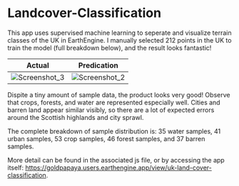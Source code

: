 # Landcover-Classification
This app uses supervised machine learning to seperate and visualize terrain classes of the UK in EarthEngine. 
I manually selected 212 points in the UK to train the model (full breakdown below), and the result looks fantastic!

<div align="center">
  
Actual             |  Predication
:-------------------------:|:-------------------------:
![Screenshot_3](https://user-images.githubusercontent.com/93890310/211421713-4515eaa9-7154-4810-b407-7e23d608c338.png)  |  ![Screenshot_2](https://user-images.githubusercontent.com/93890310/211421702-d31d4ea9-7535-4f59-9db2-17c8626d67c8.png)
  
</div>

Dispite a tiny amount of sample data, the product looks very good! Observe that crops, forests, and water are represented
especially well. Cities and barren land appear similar visibly, so there are a lot of expected errors around the Scottish 
highlands and city sprawl.

The complete breakdown of sample distribution is:
35 water samples,
41 urban samples,
53 crop samples,
46 forest samples,
and 37 barren samples.

More detail can be found in the associated js file, or by accessing the app itself: https://goldpapaya.users.earthengine.app/view/uk-land-cover-classification.
